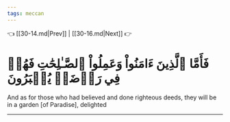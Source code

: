 ```yaml
---
tags: meccan
---
```


👈 [[30-14.md|Prev]] | [[30-16.md|Next]] 👉

# فَأَمَّا ٱلَّذِينَ ءَامَنُواْ وَعَمِلُواْ ٱلصَّـٰلِحَٰتِ فَهُمۡ فِي رَوۡضَةٖ يُحۡبَرُونَ

And as for those who had believed and done righteous deeds, they will be in a garden [of Paradise], delighted

---

